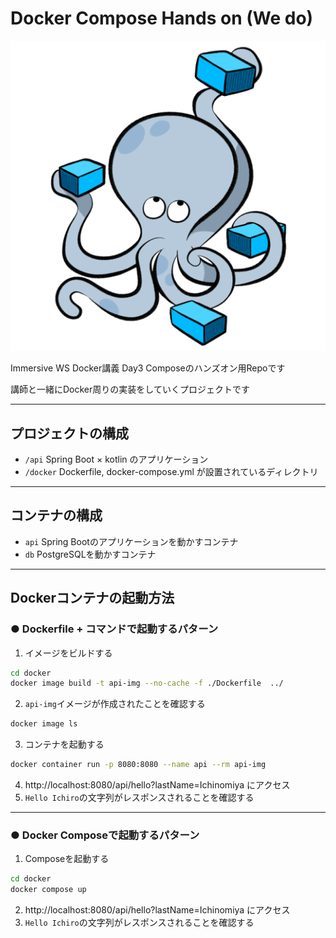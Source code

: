 # Docker Compose Hands on (We do)

![img.png](../compose.png)

Immersive WS Docker講義 Day3 Composeのハンズオン用Repoです

講師と一緒にDocker周りの実装をしていくプロジェクトです

___

## プロジェクトの構成
- `/api` Spring Boot × kotlin のアプリケーション
- `/docker` Dockerfile, docker-compose.yml が設置されているディレクトリ

___

## コンテナの構成
- `api` Spring Bootのアプリケーションを動かすコンテナ
- `db` PostgreSQLを動かすコンテナ

___
## Dockerコンテナの起動方法

### ● Dockerfile + コマンドで起動するパターン

1. イメージをビルドする
```bash
cd docker
docker image build -t api-img --no-cache -f ./Dockerfile  ../
```
2. `api-img`イメージが作成されたことを確認する
```bash
docker image ls
```

3. コンテナを起動する
```bash
docker container run -p 8080:8080 --name api --rm api-img
```

4. http://localhost:8080/api/hello?lastName=Ichinomiya にアクセス
5. `Hello Ichiro`の文字列がレスポンスされることを確認する

___

### ● Docker Composeで起動するパターン

1. Composeを起動する
```bash
cd docker
docker compose up
```
2. http://localhost:8080/api/hello?lastName=Ichinomiya にアクセス
3. `Hello Ichiro`の文字列がレスポンスされることを確認する

